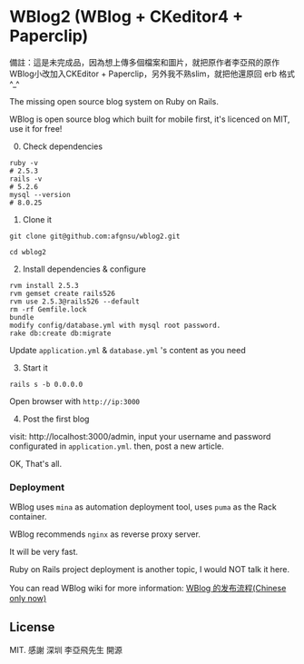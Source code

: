 WBlog2 (WBlog + CKeditor4 + Paperclip)
========================================

備註：這是未完成品，因為想上傳多個檔案和圖片，就把原作者李亞飛的原作WBlog小改加入CKEditor + Paperclip，另外我不熟slim，就把他還原回 erb 格式 ^_^

The missing open source blog system on Ruby on Rails.

WBlog is open source blog which built for mobile first, it's licenced on MIT, use it for free!

0. Check dependencies

  ```shell
  ruby -v
  # 2.5.3
  rails -v
  # 5.2.6
  mysql --version
  # 8.0.25
  ```

1. Clone it

  `git clone git@github.com:afgnsu/wblog2.git`

  `cd wblog2`

2. Install dependencies & configure

  ```shell
  rvm install 2.5.3
  rvm gemset create rails526
  rvm use 2.5.3@rails526 --default
  rm -rf Gemfile.lock
  bundle
  modify config/database.yml with mysql root password.
  rake db:create db:migrate
  ```

  Update `application.yml` & `database.yml` 's content as you need

3. Start it

  ```shell
  rails s -b 0.0.0.0
  ```

  Open browser with `http://ip:3000`

4. Post the first blog

  visit: http://localhost:3000/admin, input your username and password configurated in `application.yml`.
  then, post a new article.

OK, That's all.

### Deployment

WBlog uses `mina` as automation deployment tool, uses `puma` as the Rack container.

WBlog recommends `nginx` as reverse proxy server.

It will be very fast.

Ruby on Rails project deployment is another topic, I would NOT talk it here.

You can read WBlog wiki for more information: [WBlog 的发布流程(Chinese only now)](https://github.com/windy/wblog/wiki)

## License
MIT. 感謝 深圳 李亞飛先生 開源

